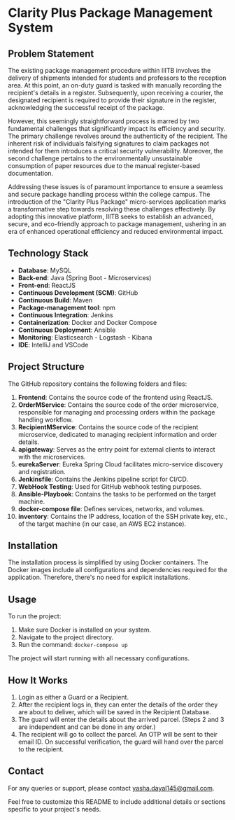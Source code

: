 # Clarity Plus Package Management System

## Problem Statement

The existing package management procedure within IIITB involves the delivery of shipments intended for students and professors to the reception area. At this point, an on-duty guard is tasked with manually recording the recipient's details in a register. Subsequently, upon receiving a courier, the designated recipient is required to provide their signature in the register, acknowledging the successful receipt of the package.

However, this seemingly straightforward process is marred by two fundamental challenges that significantly impact its efficiency and security. The primary challenge revolves around the authenticity of the recipient. The inherent risk of individuals falsifying signatures to claim packages not intended for them introduces a critical security vulnerability. Moreover, the second challenge pertains to the environmentally unsustainable consumption of paper resources due to the manual register-based documentation.

Addressing these issues is of paramount importance to ensure a seamless and secure package handling process within the college campus. The introduction of the "Clarity Plus Package" micro-services application marks a transformative step towards resolving these challenges effectively. By adopting this innovative platform, IIITB seeks to establish an advanced, secure, and eco-friendly approach to package management, ushering in an era of enhanced operational efficiency and reduced environmental impact.

## Technology Stack

- **Database**: MySQL
- **Back-end**: Java (Spring Boot - Microservices)
- **Front-end**: ReactJS
- **Continuous Development (SCM)**: GitHub
- **Continuous Build**: Maven
- **Package-management tool**: npm
- **Continuous Integration**: Jenkins
- **Containerization**: Docker and Docker Compose
- **Continuous Deployment**: Ansible
- **Monitoring**: Elasticsearch - Logstash - Kibana
- **IDE**: IntelliJ and VSCode

## Project Structure

The GitHub repository contains the following folders and files:

1. **Frontend**: Contains the source code of the frontend using ReactJS.
2. **OrderMService**: Contains the source code of the order microservice, responsible for managing and processing orders within the package handling workflow.
3. **RecipientMService**: Contains the source code of the recipient microservice, dedicated to managing recipient information and order details.
4. **apigateway**: Serves as the entry point for external clients to interact with the microservices.
5. **eurekaServer**: Eureka Spring Cloud facilitates micro-service discovery and registration.
6. **Jenkinsfile**: Contains the Jenkins pipeline script for CI/CD.
7. **WebHook Testing**: Used for GitHub webhook testing purposes.
8. **Ansible-Playbook**: Contains the tasks to be performed on the target machine.
9. **docker-compose file**: Defines services, networks, and volumes.
10. **inventory**: Contains the IP address, location of the SSH private key, etc., of the target machine (in our case, an AWS EC2 instance).

## Installation

The installation process is simplified by using Docker containers. The Docker images include all configurations and dependencies required for the application. Therefore, there's no need for explicit installations.

## Usage

To run the project:

1. Make sure Docker is installed on your system.
2. Navigate to the project directory.
3. Run the command: `docker-compose up`

The project will start running with all necessary configurations.

## How It Works

1. Login as either a Guard or a Recipient.
2. After the recipient logs in, they can enter the details of the order they are about to deliver, which will be saved in the Recipient Database.
3. The guard will enter the details about the arrived parcel. (Steps 2 and 3 are independent and can be done in any order.)
4. The recipient will go to collect the parcel. An OTP will be sent to their email ID. On successful verification, the guard will hand over the parcel to the recipient.

## Contact

For any queries or support, please contact [yasha.dayal145@gmail.com](mailto:yasha.dayal145@gmail.com).

Feel free to customize this README to include additional details or sections specific to your project's needs.
